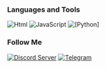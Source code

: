 ### Languages and Tools
![Html](https://img.shields.io/badge/-Html-FF4500?style=for-the-badge&logo=html&logoColor=FF4500)
![JavaScript](https://img.shields.io/badge/-JavaScript-FFA500?style=for-the-badge&logo=JavaScript&logoColor=E9D54D)
![[Python]](https://img.shields.io/badge/-Python-E6E6FA?style=for-the-badge&logo=python&logoColor=0000FF)

### Follow Me
[![Discord Server](https://img.shields.io/badge/-Discord-00CED1?style=for-the-badge&logo=Discord&logoColor=4682B4)](https://gamesserver.cf)
[![Telegram](https://img.shields.io/badge/-Telegram-090909?style=for-the-badge&logo=telegram&logoColor=27A0D9)](https://gamesserver.cf)
